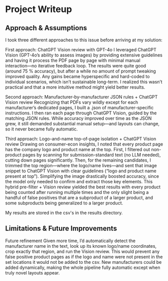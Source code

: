 # Project Writeup

## Approach & Assumptions

I took three different approaches to this issue before arriving at my solution:

First approach: ChatGPT Vision review with GPT-4o
I leveraged ChatGPT Vision (GPT-4o’s ability to assess images) by providing extensive guidelines and having it process the PDF page by page with minimal manual interaction—no iterative feedback loop. The results were quite good (around 75 % accuracy), but after a while no amount of prompt tweaking improved quality. Any gains became hyperspecific and hard-coded to individual scenarios, which isn’t sustainable long-term. I realized this wasn’t practical and that a more intuitive method might yield better results.

Second approach: Manufacturer-by-manufacturer JSON rules + ChatGPT Vision review
Recognizing that PDFs vary wildly except for each manufacturer’s dedicated pages, I built a .json of manufacturer-specific instructions. I then ran each page through ChatGPT Vision, guided by the matching JSON rules. While accuracy improved over time as the JSON grew, it still demanded substantial manual setup—and layouts can change, so it never became fully automatic.

Third approach: Logo-and-name top-of-page isolation + ChatGPT Vision review
Drawing on consumer-econ insights, I noted that every product page has the company logo and product name at the top. First, I filtered out non-product pages by scanning for submission-standard text (no LLM needed), cutting down pages significantly. Then, for the remaining candidates, I trimmed the top region—where the logo/name lives—and sent that image snippet to ChatGPT Vision with clear guidelines (“logo and product name present at top”). Simplifying the image drastically boosted accuracy, since the model only needed to confirm and extract those key elements. This hybrid pre-filter + Vision review yielded the best results with every product being counted after running multiple times and the only slight being a handful of false positives that are a subproduct of a larger product, and some subproducts being generalized to a larger product.

My results are stored in the csv's in the results directory.

## Limitations & Future Improvements

Future refinement
Given more time, I’d automatically detect the manufacturer name in the text, look up its known logo/name coordinates, crop exactly that region, and run the Vision review. This would prevent any false positive product pages as if the logo and name were not present in the set locations it would not be added to the csv. New manufacturers could be added dynamically, making the whole pipeline fully automatic except when truly novel layouts appear.

